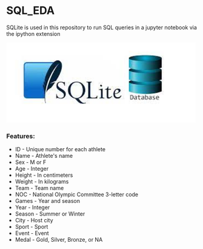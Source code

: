 # SQL_EDA
SQLite is used in this repository to run SQL queries in a jupyter notebook via the ipython extension

<img src='sqlite.jpg' alt='sqlite logo' width='500px' />

### Features:

- ID - Unique number for each athlete
- Name - Athlete's name
- Sex - M or F
- Age - Integer
- Height - In centimeters
- Weight - In kilograms
- Team - Team name
- NOC - National Olympic Committee 3-letter code
- Games - Year and season
- Year - Integer
- Season - Summer or Winter
- City - Host city
- Sport - Sport
- Event - Event
- Medal - Gold, Silver, Bronze, or NA

